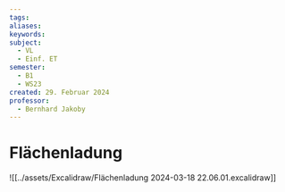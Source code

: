 ```yaml
---
tags: 
aliases: 
keywords: 
subject:
  - VL
  - Einf. ET
semester:
  - B1
  - WS23
created: 29. Februar 2024
professor:
  - Bernhard Jakoby
---
```

 

# Flächenladung

![[../assets/Excalidraw/Flächenladung 2024-03-18 22.06.01.excalidraw]]